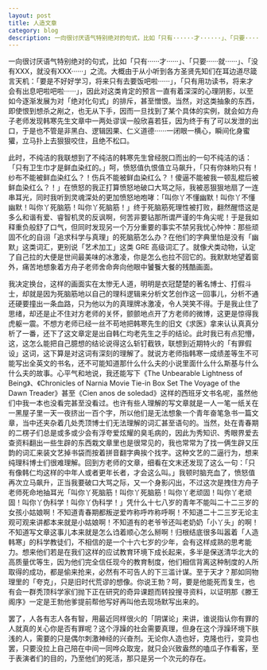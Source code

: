 ```yaml
---
layout: post
title: 人造文章
category: blog
description: 一向很讨厌语气特别绝对的句式，比如「只有······才······」、「只要······就······」、「没有XXX，就没有XXX······」之流。大概由于从小听到各方圣贤先知们在耳边道尽箴言天机：「要是不好好学习，将来只有去要饭吧啦······」，「只有用功读书，将来才会有出息吧啦吧啦······」，因此对这类肯定的预言一直······
---
```

一向很讨厌语气特别绝对的句式，比如「只有······才······」、「只要······就······」、「没有XXX，就没有XXX······」之流。大概由于从小听到各方圣贤先知们在耳边道尽箴言天机：「要是不好好学习，将来只有去要饭吧啦······」，「只有用功读书，将来才会有出息吧啦吧啦······」，因此对这类肯定的预言一直有着深深的心理阴影，以至如今逐渐发展为对「绝对化句式」的排斥，甚至憎恨。当然，对这类抽象的东西，即使恨到想杀之剐之，也无从下手，因而一旦找到了某个具体的实例，就会如方舟子老师发现韩寒先生文章中一两处谬误一般欣喜若狂，因为终于有了可以发泄的出口，于是也不管是非黑白、逻辑因果、仁义道德······一闭眼一横心，瞬间化身蜜獾，立马扑上去狠狠咬住，且绝不松口。

此时，不纯洁的我联想到了不纯洁的韩寒先生曾经脱口而出的一句不纯洁的话：「只有卫生巾才是鲜血染红的。」呵，愤怒值仇恨值立马飙升，「只有你妹哟只有！纱布不能被鲜血染红么？！伤兵不能被鲜血染红么？！傻逼不能被我一顿乱棍后被鲜血染红么？！」在愤怒的我正打算愤怒地破口大骂之际，我被恶狠狠地扇了一连串耳光，同时我听到灵魂深处的更加愤怒地咆哮：「叫你丫不懂幽默！叫你丫不懂幽默！叫你丫死脑筋！叫你丫死脑筋！」终于死脑筋死理性被打败，翻然醒悟这是多么和谐有爱、睿智机灵的反讽啊，何苦非要钻那所谓严谨的牛角尖呢！于是我如释重负般舒了口气，但同时发现另一个万分重要的事实不禁另我忧心忡忡：那些顽固不化的自诩「追求科学与真理」的死脑筋怎么办？在他们的字典里怕是没有「幽默」这类词汇，更别说「艺术加工」这类 GRE 高级词汇了。就像犬类动物，认定了自己拉的大便是世间最美味的冰激凌，你是怎么也拉不回它的。我默默地望着窗外，痛苦地想象着方舟子老师舍命奔向他眼中饕餮大餐的残酷画面。

我决定换台，这样的画面实在太惨无人道，明明是衣冠楚楚的著名博士、打假斗士，却就是因为死脑筋地以自己的理科逻辑来分析文艺创作这一回事儿，分析不通还硬要撞出一条血路，只为他以为的真理牌冰激凌，令人哭笑不得。于是我止住了思绪，却还是止不住对方老师的关怀，颤颤地点开了方老师的微博，这更是惊得我虎躯一震。不想方老师已经一丝不苟地把韩寒先生的旧文《求医》拿来认认真真分析了一番，还下了这文章定是出自韩仁均老先生之手的结论。此时我已有点犯懵，这，这怎么能把自己臆想的结论说得这么斩钉截铁，联想到近期特火的「有罪假设」这词，这下算是对这词有深刻的理解了。就说方老师指韩寒一成绩差等生不可能写出全英文的书名，还不可能知道那什么什么夫的小说里面什么什么斯基与什么什么夫的故事。心平气和地说，我还能写下《The Unbearable Lightness of Being》、《Chronicles of Narnia Movie Tie-in Box Set The Voyage of the Dawn Treader》甚至《Cien anos de soledad》这样的西班牙文书名呢，虽然他们中我一本也没看完甚至没看过。也许有些人理解的写文章就是一人一笔一纸关在一黑屋子里一天一夜挤出一百个字，所以他们是无法想象一个青年奋笔急书一篇文章，当中还夹杂着几处秃顶博士们无法理解的词汇甚至语句的。当然，处在青春期的二楞子们总是或多或少会有浮夸爱炫耀的臭毛病的，因此为秀知识、秀眼界爱去查资料翻出一些生辟的东西栽文章里也是很常见的，我也常常为了找一俩生辟又压韵的词汇来装文艺掉书袋而按着拼音翻字典挨个找字。这种文艺的二逼行为，想来纯理科博士们很难理解。回到方老师的文章，细看在文末还发现了这么一句：「只有像韩仁均这样的中年人或者更年长者，才会这么叫。」我顿时脑充血了，愤怒值再次立马飙升，正当我要破口大骂之际，又一个身影闪出，不过这次是拽住方舟子老师死命地抽耳光「叫你丫死脑筋！叫你丫死脑筋！叫你丫老顽固！叫你丫老顽固！叫你丫伪科学！叫你丫伪科学！」凭什么十七八岁的青年不能叫二十二三岁的女孩小姑娘啊！不知道青春期都叛逆爱咋称呼咋称呼啊！不知道二十二三岁无论主观可观来讲都本来就是小姑娘啊！不知道有的老爷爷还叫老奶奶「小丫头」的啊！不知道写文章这事儿本来就是怎么诌着顺心怎么掰啊！归根结底很多叫嚣着「人造韩寒」的科学教徒们，不相信的是一个十六七岁的少年，会有这样成熟的思考能力。想来他们若是在我们这样的应试教育环境下成长起来，多半是保送清华北大的高质量优等生，因为他们完全信任现今的教育制度，他们相信背离这种制度的人所取得的成功，都是偷来抢来，必然有不可告人的下三滥计谋。至于天才？那如同物理里的「夸克」，只是旧时代荒谬的想像。你说王勃？呵，要是他能死而复生，也有会一群秃顶科学家们抛下正在研究的奇异课题而转投搜寻资料，以证明那《滕王阁序》一定是王勃他爹提前帮他写好再叫他去现场默写出来的。

罢了，人各有志人各有智，用最近同样很火的「阴谋论」来讲，谁说指认你有罪的人就真的关心你是否有罪呢？这个浮躁的社会需要真理，但身在这个浮躁环境下肤浅的人，需要的只是偶尔刺激神经的兴奋剂。无论你人造也好，克隆也行，变异也罢，只要没拉上自己陪在中间一同哗众取宠，就只会兴致盎然的嗑瓜子作看客，至于表演者们的目的，乃至他们的死活，那只是另一个次元的存在。
